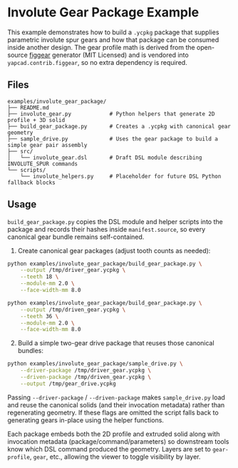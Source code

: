 # Involute Gear Package Example

This example demonstrates how to build a `.ycpkg` package that supplies parametric involute spur gears and how that package can be consumed inside another design.
The gear profile math is derived from the open-source [figgear](https://github.com/chromia/figgear) generator (MIT Licensed) and is vendored into `yapcad.contrib.figgear`, so no extra dependency is required.

## Files

```
examples/involute_gear_package/
├── README.md
├── involute_gear.py            # Python helpers that generate 2D profile + 3D solid
├── build_gear_package.py       # Creates a .ycpkg with canonical gear geometry
├── sample_drive.py             # Uses the gear package to build a simple gear pair assembly
├── src/
│   └── involute_gear.dsl       # Draft DSL module describing INVOLUTE_SPUR commands
└── scripts/
    └── involute_helpers.py     # Placeholder for future DSL Python fallback blocks
```

## Usage

`build_gear_package.py` copies the DSL module and helper scripts into the package and records their hashes inside `manifest.source`, so every canonical gear bundle remains self-contained.

1. Create canonical gear packages (adjust tooth counts as needed):

```bash
python examples/involute_gear_package/build_gear_package.py \
    --output /tmp/driver_gear.ycpkg \
    --teeth 18 \
    --module-mm 2.0 \
    --face-width-mm 8.0

python examples/involute_gear_package/build_gear_package.py \
    --output /tmp/driven_gear.ycpkg \
    --teeth 36 \
    --module-mm 2.0 \
    --face-width-mm 8.0
```

2. Build a simple two-gear drive package that reuses those canonical bundles:

```bash
python examples/involute_gear_package/sample_drive.py \
    --driver-package /tmp/driver_gear.ycpkg \
    --driven-package /tmp/driven_gear.ycpkg \
    --output /tmp/gear_drive.ycpkg
```

Passing `--driver-package` / `--driven-package` makes `sample_drive.py` load and reuse the canonical solids (and their invocation metadata) rather than regenerating geometry. If these flags are omitted the script falls back to generating gears in-place using the helper functions.

Each package embeds both the 2D profile and extruded solid along with invocation metadata (package/command/parameters) so downstream tools know which DSL command produced the geometry. Layers are set to `gear-profile`, `gear`, etc., allowing the viewer to toggle visibility by layer.
